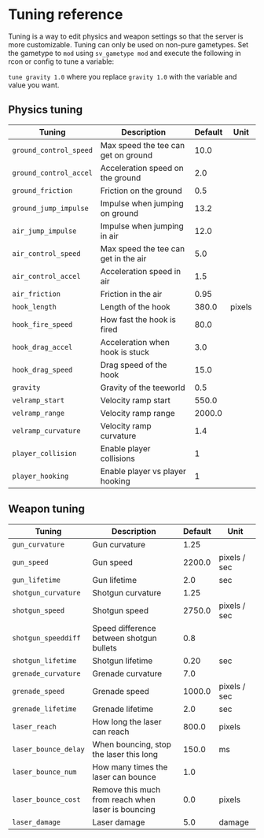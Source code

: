 # Tuning reference

Tuning is a way to edit physics and weapon settings so that the server is more customizable. Tuning can only be used on non-pure gametypes. Set the gametype to `mod` using `sv_gametype mod` and execute the following in rcon or config to tune a variable:

`tune gravity 1.0`
where you replace `gravity 1.0` with the variable and value you want.

## Physics tuning

|Tuning|	Description|	Default|  Unit|
| ------ | ---------- | -------- | ----- |
|`ground_control_speed`|	Max speed the tee can get on ground|	10.0|
|`ground_control_accel`|	Acceleration speed on the ground|	2.0|
|`ground_friction`|	Friction on the ground|	0.5|
|`ground_jump_impulse`|	Impulse when jumping on ground|	13.2|
|`air_jump_impulse`|	Impulse when jumping in air|	12.0|
|`air_control_speed`|	Max speed the tee can get in the air|	5.0|
|`air_control_accel`|	Acceleration speed in air|	1.5|
|`air_friction`|	Friction in the air|	0.95|
|`hook_length`|	Length of the hook|	380.0|pixels
|`hook_fire_speed`|	How fast the hook is fired|	80.0|
|`hook_drag_accel`|	Acceleration when hook is stuck|	3.0|
|`hook_drag_speed`|	Drag speed of the hook|	15.0|
|`gravity`|	Gravity of the teeworld|	0.5|
|`velramp_start`|	Velocity ramp start|	550.0|
|`velramp_range`|	Velocity ramp range|	2000.0|
|`velramp_curvature`|	Velocity ramp curvature|	1.4|
|`player_collision`|	Enable player collisions|	1|
|`player_hooking`|	Enable player vs player hooking|	1|

## Weapon tuning

|Tuning	|Description|	Default|  Unit|
| ------ | ---------- | -------- | ----- |
|`gun_curvature`|	Gun curvature|	1.25|
|`gun_speed`|	Gun speed|	2200.0|pixels / sec
|`gun_lifetime`|	Gun lifetime|	2.0|sec
|`shotgun_curvature`|	Shotgun curvature|	1.25|
|`shotgun_speed`|	Shotgun speed|	2750.0|pixels / sec
|`shotgun_speeddiff`|	Speed difference between shotgun bullets|	0.8|
|`shotgun_lifetime`|	Shotgun lifetime|	0.20|sec
|`grenade_curvature`|	Grenade curvature|	7.0|
|`grenade_speed`|	Grenade speed|	1000.0|pixels / sec
|`grenade_lifetime`|	Grenade lifetime|	2.0|sec
|`laser_reach`|	How long the laser can reach|	800.0|pixels
|`laser_bounce_delay`|	When bouncing, stop the laser this long|	150.0|ms
|`laser_bounce_num`|	How many times the laser can bounce|	1.0|
|`laser_bounce_cost`|	Remove this much from reach when laser is bouncing|	0.0|pixels
|`laser_damage`|	Laser damage|	5.0|damage
